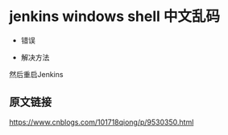 # jenkins windows shell 中文乱码 


- 错误


- 解决方法


然后重启Jenkins



## 原文链接

https://www.cnblogs.com/101718qiong/p/9530350.html